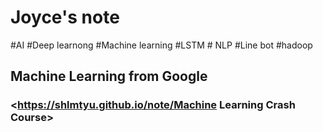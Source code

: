 # Joyce's note
#AI #Deep learnong #Machine learning #LSTM # NLP #Line bot #hadoop

## Machine Learning from Google
### <https://shlmtyu.github.io/note/Machine Learning Crash Course>
